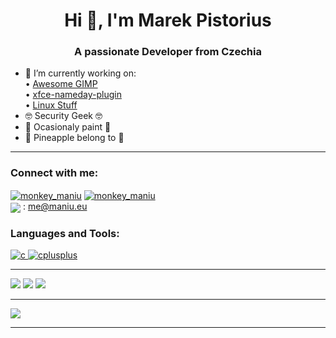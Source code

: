 <h1 align="center">Hi 👋, I'm Marek Pistorius</h1>
<h3 align="center">A passionate Developer from Czechia</h3>

- 🔭 I’m currently working on:\
  • [Awesome GIMP](https://github.com/marekpistorius/awesome-gimp) \
  • [xfce-nameday-plugin](https://github.com/linux-maniu/xfce-nameday-plugin) \
  • [Linux Stuff](https://github.com/linux-maniu) 
- 🤓 Security Geek 🤓
- 🎨 Ocasionaly paint 🎨
- 🍍 Pineapple belong to 🍕
<hr />
<h3 align="left">Connect with me:</h3>
<p align="left">
 <a href="https://twitter.com/monkey_maniu" target="blank"><img align="center" src="https://img.shields.io/badge/Twitter-1DA1F2?style=for-the-badge&logo=twitter&logoColor=white" alt="monkey_maniu" /></a>
  <a href="https://instagram.com/monkey_maniu" target="blank"><img align="center" src="https://img.shields.io/badge/Instagram-E4405F?style=for-the-badge&logo=instagram&logoColor=white" alt="monkey_maniu" /></a> <br />
  <img align="center" src="https://img.shields.io/badge/Ask%20me-anything-1abc9c.svg" /> : <a href="mailto://me@maniu.eu">me@maniu.eu</a>
</p>

<h3 align="left">Languages and Tools:</h3>
<p align="left"> <a href="https://www.cprogramming.com/" target="_blank"> <img src="https://img.shields.io/badge/C-00599C?style=for-the-badge&logo=c&logoColor=white" alt="c" /> </a> <a href="https://www.w3schools.com/cpp/" target="_blank"> <img src="https://img.shields.io/badge/C%2B%2B-00599C?style=for-the-badge&logo=c%2B%2B&logoColor=white" alt="cplusplus" /> </a> 
<hr />
<img src="https://img.shields.io/badge/Firefox_Browser-FF7139?style=for-the-badge&logo=Firefox-Browser&logoColor=white" />
<img src="https://img.shields.io/badge/Linux-FCC624?style=for-the-badge&logo=linux&logoColor=black" />
<img src="https://img.shields.io/badge/Windows-0078D6?style=for-the-badge&logo=windows&logoColor=white" />
<hr />
<a href="https://ko-fi.com/monkey_maniu" target="blank"><img align="center" src="https://img.shields.io/badge/Ko--fi-F16061?style=for-the-badge&logo=ko-fi&logoColor=white"></a>
<hr />

<!---
mmaniu/mmaniu is a ✨ special ✨ repository because its `README.md` (this file) appears on your GitHub profile.
You can click the Preview link to take a look at your changes.
--->
